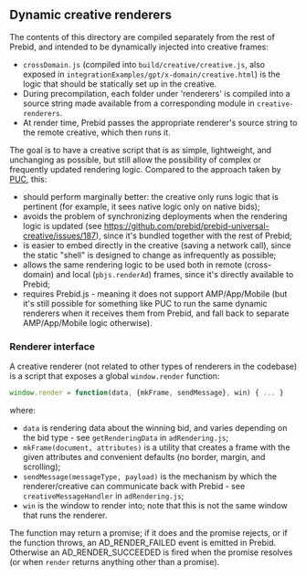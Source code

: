 ## Dynamic creative renderers

The contents of this directory are compiled separately from the rest of Prebid, and intended to be dynamically injected 
into creative frames:

- `crossDomain.js` (compiled into `build/creative/creative.js`, also exposed in `integrationExamples/gpt/x-domain/creative.html`)
   is the logic that should be statically set up in the creative. 
- During precompilation, each folder under 'renderers' is compiled into a source string made available from a corresponding module in 
`creative-renderers`. 
- At render time, Prebid passes the appropriate renderer's source string to the remote creative, which then runs it.

The goal is to have a creative script that is as simple, lightweight, and unchanging as possible, but still allow the possibility
of complex or frequently updated rendering logic. Compared to the approach taken by [PUC](https://github.com/prebid/prebid-universal-creative), this:

- should perform marginally better: the creative only runs logic that is pertinent (for example, it sees native logic only on native bids);
- avoids the problem of synchronizing deployments when the rendering logic is updated (see https://github.com/prebid/prebid-universal-creative/issues/187), since it's bundled together with the rest of Prebid;
- is easier to embed directly in the creative (saving a network call), since the static "shell" is designed to change as infrequently as possible;
- allows the same rendering logic to be used both in remote (cross-domain) and local (`pbjs.renderAd`) frames, since it's directly available to Prebid; 
- requires Prebid.js - meaning it does not support AMP/App/Mobile (but it's still possible for something like PUC to run the same dynamic renderers
  when it receives them from Prebid, and fall back to separate AMP/App/Mobile logic otherwise).

### Renderer interface

A creative renderer (not related to other types of renderers in the codebase) is a script that exposes a global `window.render` function:

```javascript
window.render = function(data, {mkFrame, sendMessage}, win) { ... }
```

where:

 - `data` is rendering data about the winning bid, and varies depending on the bid type - see `getRenderingData` in `adRendering.js`;
 - `mkFrame(document, attributes)` is a utility that creates a frame with the given attributes and convenient defaults (no border, margin, and scrolling);
 - `sendMessage(messageType, payload)` is the mechanism by which the renderer/creative can communicate back with Prebid - see `creativeMessageHandler` in `adRendering.js`;
 - `win` is the window to render into; note that this is not the same window that runs the renderer.
 
The function may return a promise; if it does and the promise rejects, or if the function throws, an AD_RENDER_FAILED event is emitted in Prebid. Otherwise an AD_RENDER_SUCCEEDED is fired 
when the promise resolves (or when `render` returns anything other than a promise).
